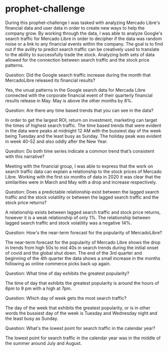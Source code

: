 # prophet-challenge
During this prophet-challenge I was tasked with analyzing Mercado Libre's financial data and user data in order to create new ways to help the company grow. By working through the data, I was able to analyze Google's search traffic for Mercado Libre in order to decipher if the data was random noise or a link to any financial events within the company. The goal is to find out if the avility to predict search traffic can be creatively used to translate to the ability to successfully trade the stock. Analyzing both sets of data allowed for the connection between search traffic and the stock price patterns. 

Question: Did the Google search traffic increase during the month that MercadoLibre released its financial results?

Yes, the unual patterns in the Google search data for Mercada Libre connected with the corporate financial event of their quarterly financial results release in May. May is above the other months by 8%. 

Question: Are there any time based trends that you can see in the data?

In order to get the largest ROI, return on investment, marketing can target the times of highest search traffic. The time based trends that were evident in the data were peaks at midnight 12 AM with the bussiest day of the week being Tuesday and the least busy as Sunday. The holiday peak was evident in week 40-52 and also oddly after the New Year. 

Question: Do both time series indicate a common trend that’s consistent with this narrative?

Meeting with the financial group, I was able to express that the work on search traffic data can explain a relationship to the stock prices of Mercado Libre. Working with the first six months of data in 2020 it was clear that the similarities were in March and May with a drop and increase respectively. 

Question: Does a predictable relationship exist between the lagged search traffic and the stock volatility or between the lagged search traffic and the stock price returns?

A relationship exists between lagged search traffic and stock price returns, however it is a weak relationship of only 1%. The relationship between lagged search traffic and stock volatility was a negative 14%. 

Question: How's the near-term forecast for the popularity of MercadoLibre?

The near-term forecast for the popularity of Mercado Libre shows the drop in trends from high 50s to mid 40s in search trends during the initial onset of covid and the global shut down. The end of the 3rd quarter and beginning of the 4th quarter the data shows a small increase in the months following as online commerce picks back up again. 

Question: What time of day exhibits the greatest popularity?

The time of day that exhibits the greatest popularity is around the hours of 6pm to 9 pm with a high at 7pm. 

Question: Which day of week gets the most search traffic?

The day of the week that exhibits the greatest popularity, or is in other words the bussiest day of the week is Tuesday and Wednesday night and the least busy as Sunday.

Question: What's the lowest point for search traffic in the calendar year?

The lowest point for search traffic in the calendar year was in the middle of the summer around July and August. 

